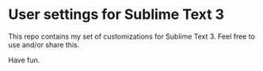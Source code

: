 User settings for Sublime Text 3
================

This repo contains my set of customizations for Sublime Text 3. Feel free to use and/or share this.

Have fun.